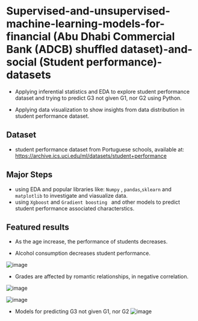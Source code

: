 # Supervised-and-unsupervised-machine-learning-models-for-financial (Abu Dhabi Commercial Bank (ADCB) shuffled dataset)-and-social (Student performance)-datasets

- Applying inferential statistics and EDA to explore student performance dataset and trying to  predict G3 not given G1, nor G2 using Python.

- Applying data visualization to show insights from data distribution in student performance dataset.


## Dataset

- student performance dataset from Portuguese schools, available at: https://archive.ics.uci.edu/ml/datasets/student+performance


## Major Steps
- using EDA and popular libraries like: `Numpy` , `pandas`,`sklearn` and `matplotlib` to investigate and viasualize data.
- using `Xgboost` and `Gradient boosting ` and other models to predict student performance associated characterstics.

## Featured results

- As the age increase, the performance of students decreases.

- Alcohol consumption decreases student performance.

![image](https://user-images.githubusercontent.com/63313373/165559974-3f68c353-12b8-4587-8327-84987969f5bd.png)


- Grades are affected by romantic relationships, in negative correlation.

![image](https://user-images.githubusercontent.com/63313373/165560761-e9776721-8da7-43dd-8edf-2c7205363f74.png)

![image](https://user-images.githubusercontent.com/63313373/165560795-0ad5f3c0-3f66-488e-bf28-c3cc65fd914d.png)


- Models for predicting G3 not given G1, nor G2
![image](https://user-images.githubusercontent.com/63313373/165560971-907da353-803e-4d76-8698-06879937c063.png)

